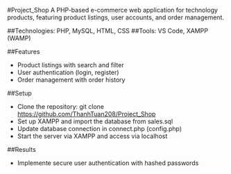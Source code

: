 #Project_Shop
A PHP-based e-commerce web application for technology products, featuring product listings, user accounts, and order management.

##Technologies: PHP, MySQL, HTML, CSS
##Tools: VS Code, XAMPP (WAMP)

##Features
- Product listings with search and filter
- User authentication (login, register)
- Order management with order history

##Setup
- Clone the repository: git clone https://github.com/ThanhTuan208/Project_Shop
- Set up XAMPP and import the database from sales.sql
- Update database connection in connect.php (config.php)
- Start the server via XAMPP and access via localhost

##Results
- Implemente secure user authentication with hashed passwords
